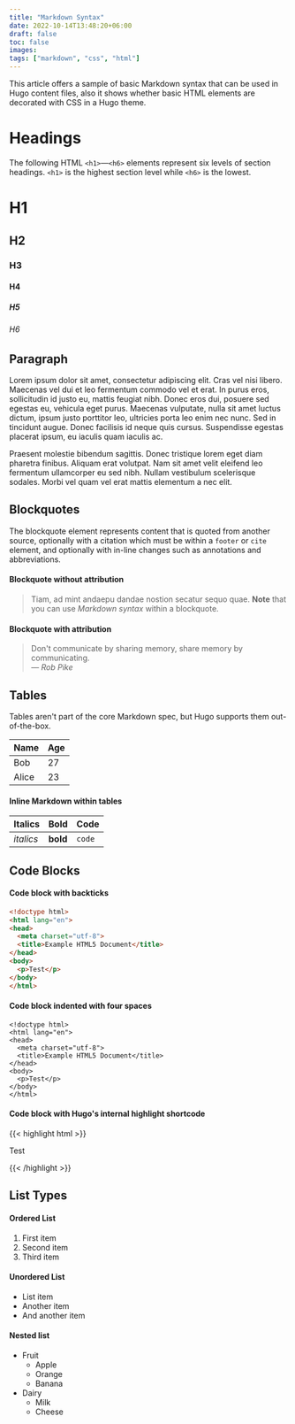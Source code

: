 ```yaml
---
title: "Markdown Syntax"
date: 2022-10-14T13:48:20+06:00
draft: false
toc: false
images:
tags: ["markdown", "css", "html"]
---
```


This article offers a sample of basic Markdown syntax that can be used in Hugo content files, also it shows whether basic HTML elements are decorated with CSS in a Hugo theme.
<!--more-->

# Headings

The following HTML `<h1>`—`<h6>` elements represent six levels of section headings. `<h1>` is the highest section level while `<h6>` is the lowest.

# H1
## H2
### H3
#### H4
##### H5
###### H6

## Paragraph

Lorem ipsum dolor sit amet, consectetur adipiscing elit. Cras vel nisi libero. Maecenas vel dui et leo fermentum commodo vel et erat. In purus eros, sollicitudin id justo eu, mattis feugiat nibh. Donec eros dui, posuere sed egestas eu, vehicula eget purus. Maecenas vulputate, nulla sit amet luctus dictum, ipsum justo porttitor leo, ultricies porta leo enim nec nunc. Sed in tincidunt augue. Donec facilisis id neque quis cursus. Suspendisse egestas placerat ipsum, eu iaculis quam iaculis ac. 

Praesent molestie bibendum sagittis. Donec tristique lorem eget diam pharetra finibus. Aliquam erat volutpat. Nam sit amet velit eleifend leo fermentum ullamcorper eu sed nibh. Nullam vestibulum scelerisque sodales. Morbi vel quam vel erat mattis elementum a nec elit.

## Blockquotes

The blockquote element represents content that is quoted from another source, optionally with a citation which must be within a `footer` or `cite` element, and optionally with in-line changes such as annotations and abbreviations.

#### Blockquote without attribution

> Tiam, ad mint andaepu dandae nostion secatur sequo quae.
> **Note** that you can use *Markdown syntax* within a blockquote.

#### Blockquote with attribution

> Don't communicate by sharing memory, share memory by communicating.<br>
> — <cite>Rob Pike</cite>


## Tables

Tables aren't part of the core Markdown spec, but Hugo supports them out-of-the-box.

   Name | Age
--------|------
    Bob | 27
  Alice | 23

#### Inline Markdown within tables

| Italics   | Bold     | Code   |
| --------  | -------- | ------ |
| *italics* | **bold** | `code` |

## Code Blocks

#### Code block with backticks

```html
<!doctype html>
<html lang="en">
<head>
  <meta charset="utf-8">
  <title>Example HTML5 Document</title>
</head>
<body>
  <p>Test</p>
</body>
</html>
```

#### Code block indented with four spaces

    <!doctype html>
    <html lang="en">
    <head>
      <meta charset="utf-8">
      <title>Example HTML5 Document</title>
    </head>
    <body>
      <p>Test</p>
    </body>
    </html>

#### Code block with Hugo's internal highlight shortcode
{{< highlight html >}}
<!doctype html>
<html lang="en">
<head>
  <meta charset="utf-8">
  <title>Example HTML5 Document</title>
</head>
<body>
  <p>Test</p>
</body>
</html>
{{< /highlight >}}

## List Types

#### Ordered List

1. First item
2. Second item
3. Third item

#### Unordered List

* List item
* Another item
* And another item

#### Nested list

* Fruit
  * Apple
  * Orange
  * Banana
* Dairy
  * Milk
  * Cheese